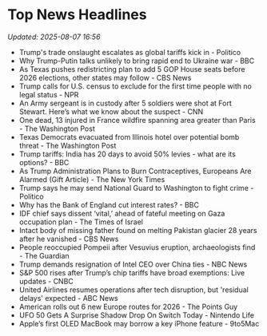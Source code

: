 # Top News Headlines

_Updated: 2025-08-07 16:56_

- Trump's trade onslaught escalates as global tariffs kick in - Politico
- Why Trump-Putin talks unlikely to bring rapid end to Ukraine war - BBC
- As Texas pushes redistricting plan to add 5 GOP House seats before 2026 elections, other states may follow - CBS News
- Trump calls for U.S. census to exclude for the first time people with no legal status - NPR
- An Army sergeant is in custody after 5 soldiers were shot at Fort Stewart. Here’s what we know about the suspect - CNN
- One dead, 13 injured in France wildfire spanning area greater than Paris - The Washington Post
- Texas Democrats evacuated from Illinois hotel over potential bomb threat - The Washington Post
- Trump tariffs: India has 20 days to avoid 50% levies - what are its options? - BBC
- As Trump Administration Plans to Burn Contraceptives, Europeans Are Alarmed (Gift Article) - The New York Times
- Trump says he may send National Guard to Washington to fight crime - Politico
- Why has the Bank of England cut interest rates? - BBC
- IDF chief says dissent ‘vital,’ ahead of fateful meeting on Gaza occupation plan - The Times of Israel
- Intact body of missing father found on melting Pakistan glacier 28 years after he vanished - CBS News
- People reoccupied Pompeii after Vesuvius eruption, archaeologists find - The Guardian
- Trump demands resignation of Intel CEO over China ties - NBC News
- S&P 500 rises after Trump’s chip tariffs have broad exemptions: Live updates - CNBC
- United Airlines resumes operations after tech disruption, but 'residual delays' expected - ABC News
- American rolls out 6 new Europe routes for 2026 - The Points Guy
- UFO 50 Gets A Surprise Shadow Drop On Switch Today - Nintendo Life
- Apple’s first OLED MacBook may borrow a key iPhone feature - 9to5Mac